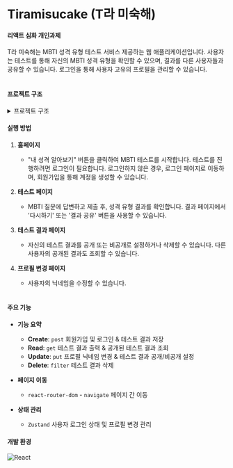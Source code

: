 # Tiramisucake (T라 미숙해)

#### 리액트 심화 개인과제

T라 미숙해는 MBTI 성격 유형 테스트 서비스 제공하는 웹 애플리케이션입니다. 사용자는 테스트를 통해 자신의 MBTI 성격 유형을 확인할 수 있으며, 결과를 다른 사용자들과 공유할 수 있습니다. 로그인을 통해 사용자 고유의 프로필을 관리할 수 있습니다.<br/><br/>

#### 프로젝트 구조

<details>
<summary>프로젝트 구조</summary>
...
📦Tiramisucake<br/>
 ┣ 📂public<br/>
 ┃ ┗ 📜vite.svg<br/>
 ┣ 📂src<br/>
 ┃ ┣ 📂api<br/>
 ┃ ┃ ┣ 📜auth.js<br/>
 ┃ ┃ ┗ 📜testResults.js<br/>
 ┃ ┣ 📂assets<br/>
 ┃ ┃ ┣ 📜agin.png<br/>
 ┃ ┃ ┗ 📜react.svg<br/>
 ┃ ┣ 📂components<br/>
 ┃ ┃ ┣ 📜AuthForm.jsx(작업중)<br/>
 ┃ ┃ ┣ 📜Layout.jsx<br/>
 ┃ ┃ ┣ 📜ProtectedRoute.jsx<br/>
 ┃ ┃ ┣ 📜TestForm.jsx<br/>
 ┃ ┃ ┗ 📜TestResult.jsx<br/>
 ┃ ┣ 📂data<br/>
 ┃ ┃ ┗ 📜questions.js<br/>
 ┃ ┣ 📂pages<br/>
 ┃ ┃ ┣ 📜Home.jsx<br/>
 ┃ ┃ ┣ 📜Login.jsx<br/>
 ┃ ┃ ┣ 📜Profile.jsx<br/>
 ┃ ┃ ┣ 📜Signup.jsx<br/>
 ┃ ┃ ┣ 📜Test.jsx<br/>
 ┃ ┃ ┗ 📜TestResults.jsx<br/>
 ┃ ┣ 📂shared<br/>
 ┃ ┃ ┗ 📜Router.jsx<br/>
 ┃ ┣ 📂zustand<br/>
 ┃ ┃ ┗ 📜useUserStore.js<br/>
 ┃ ┣ 📜App.jsx<br/>
 ┃ ┣ 📜index.css<br/>
 ┃ ┗ 📜main.jsx<br/>
 ┣ 📜.gitignore<br/>
 ┣ 📜.prettierrc<br/>
 ┣ 📜db.json<br/>
 ┣ 📜eslint.config.js<br/>
 ┣ 📜index.html<br/>
 ┣ 📜package.json<br/>
 ┣ 📜postcss.config.js<br/>
 ┣ 📜README.md<br/>
 ┣ 📜tailwind.config.js<br/>
 ┣ 📜vite.config.js<br/>
 ┗ 📜yarn.lock<br/>
 ...
</details>

#### 실행 방법

1.  **홈페이지**<br/>

    -   "내 성격 알아보기" 버튼을 클릭하여 MBTI 테스트를 시작합니다. 테스트를 진행하려면 로그인이 필요합니다. 로그인하지 않은 경우, 로그인 페이지로 이동하며, 회원가입을 통해 계정을 생성할 수 있습니다.

2.  **테스트 페이지**<br/>

    -   MBTI 질문에 답변하고 제출 후, 성격 유형 결과를 확인합니다. 결과 페이지에서 '다시하기' 또는 '결과 공유' 버튼을 사용할 수 있습니다.

3.  **테스트 결과 페이지**<br/>

    -   자신의 테스트 결과를 공개 또는 비공개로 설정하거나 삭제할 수 있습니다. 다른 사용자의 공개된 결과도 조회할 수 있습니다.

4.  **프로필 변경 페이지**<br/>

    -   사용자의 닉네임을 수정할 수 있습니다.<br/><br/>

#### 주요 기능

-   **기능 요약**<br/>

    -   **Create**: `post` 회원가입 및 로그인 & 테스트 결과 저장<br/>
    -   **Read**: `get` 테스트 결과 출력 & 공개된 테스트 결과 조회<br/>
    -   **Update**: `put` 프로필 닉네임 변경 & 테스트 결과 공개/비공개 설정<br/>
    -   **Delete**: `filter` 테스트 결과 삭제<br/>

-   **페이지 이동**<br/>

    -   `react-router-dom` - `navigate` 페이지 간 이동<br/>

-   **상태 관리**<br/>
    -   `Zustand` 사용자 로그인 상태 및 프로필 변경 관리

#### 개발 환경

![React](https://img.shields.io/badge/react-%2320232a.svg?style=for-the-badge&logo=react&logoColor=%2361DAFB)
